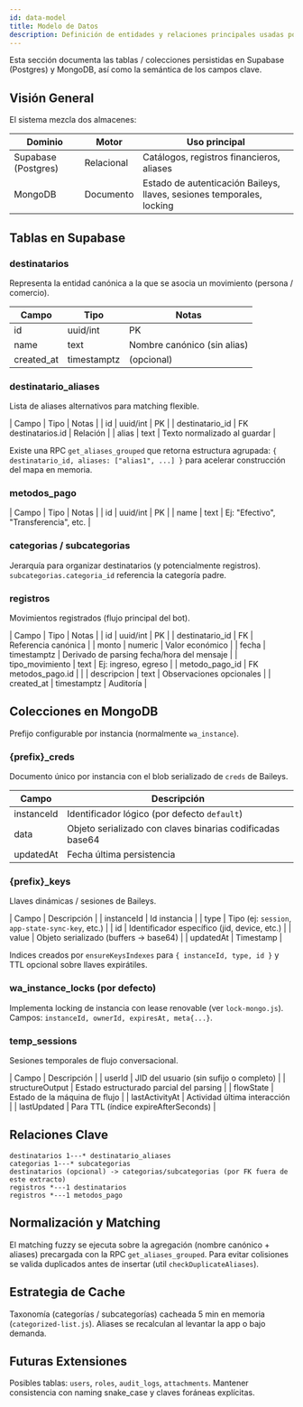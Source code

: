 ```yaml
---
id: data-model
title: Modelo de Datos
description: Definición de entidades y relaciones principales usadas por el bot.
---
```


Esta sección documenta las tablas / colecciones persistidas en Supabase (Postgres) y MongoDB, así como la semántica de los campos clave.

## Visión General

El sistema mezcla dos almacenes:

| Dominio | Motor | Uso principal |
|---------|-------|---------------|
| Supabase (Postgres) | Relacional | Catálogos, registros financieros, aliases |
| MongoDB | Documento | Estado de autenticación Baileys, llaves, sesiones temporales, locking |

## Tablas en Supabase

### destinatarios
Representa la entidad canónica a la que se asocia un movimiento (persona / comercio).

| Campo | Tipo | Notas |
|-------|------|-------|
| id | uuid/int | PK |
| name | text | Nombre canónico (sin alias) |
| created_at | timestamptz | (opcional) |

### destinatario_aliases
Lista de aliases alternativos para matching flexible.

| Campo | Tipo | Notas |
| id | uuid/int | PK |
| destinatario_id | FK destinatarios.id | Relación |
| alias | text | Texto normalizado al guardar |

Existe una RPC `get_aliases_grouped` que retorna estructura agrupada: `{ destinatario_id, aliases: ["alias1", ...] }` para acelerar construcción del mapa en memoria.

### metodos_pago
| Campo | Tipo | Notas |
| id | uuid/int | PK |
| name | text | Ej: "Efectivo", "Transferencia", etc. |

### categorias / subcategorias
Jerarquía para organizar destinatarios (y potencialmente registros). `subcategorias.categoria_id` referencia la categoría padre.

### registros
Movimientos registrados (flujo principal del bot).

| Campo | Tipo | Notas |
| id | uuid/int | PK |
| destinatario_id | FK | Referencia canónica |
| monto | numeric | Valor económico |
| fecha | timestamptz | Derivado de parsing fecha/hora del mensaje |
| tipo_movimiento | text | Ej: ingreso, egreso |
| metodo_pago_id | FK metodos_pago.id | |
| descripcion | text | Observaciones opcionales |
| created_at | timestamptz | Auditoría |

## Colecciones en MongoDB

Prefijo configurable por instancia (normalmente `wa_instance`).

### {prefix}_creds
Documento único por instancia con el blob serializado de `creds` de Baileys.

| Campo | Descripción |
|-------|-------------|
| instanceId | Identificador lógico (por defecto `default`) |
| data | Objeto serializado con claves binarias codificadas base64 |
| updatedAt | Fecha última persistencia |

### {prefix}_keys
Llaves dinámicas / sesiones de Baileys.

| Campo | Descripción |
| instanceId | Id instancia |
| type | Tipo (ej: `session`, `app-state-sync-key`, etc.) |
| id | Identificador específico (jid, device, etc.) |
| value | Objeto serializado (buffers -> base64) |
| updatedAt | Timestamp |

Indices creados por `ensureKeysIndexes` para `{ instanceId, type, id }` y TTL opcional sobre llaves expirátiles.

### wa_instance_locks (por defecto)
Implementa locking de instancia con lease renovable (ver `lock-mongo.js`). Campos: `instanceId, ownerId, expiresAt, meta{...}`.

### temp_sessions
Sesiones temporales de flujo conversacional.

| Campo | Descripción |
| userId | JID del usuario (sin sufijo o completo) |
| structureOutput | Estado estructurado parcial del parsing |
| flowState | Estado de la máquina de flujo |
| lastActivityAt | Actividad última interacción |
| lastUpdated | Para TTL (índice expireAfterSeconds) |

## Relaciones Clave

```
destinatarios 1---* destinatario_aliases
categorias 1---* subcategorias
destinatarios (opcional) -> categorias/subcategorias (por FK fuera de este extracto)
registros *---1 destinatarios
registros *---1 metodos_pago
```

## Normalización y Matching

El matching fuzzy se ejecuta sobre la agregación (nombre canónico + aliases) precargada con la RPC `get_aliases_grouped`. Para evitar colisiones se valida duplicados antes de insertar (util `checkDuplicateAliases`).

## Estrategia de Cache

Taxonomía (categorías / subcategorías) cacheada 5 min en memoria (`categorized-list.js`). Aliases se recalculan al levantar la app o bajo demanda.

## Futuras Extensiones

Posibles tablas: `users`, `roles`, `audit_logs`, `attachments`. Mantener consistencia con naming snake_case y claves foráneas explícitas.
